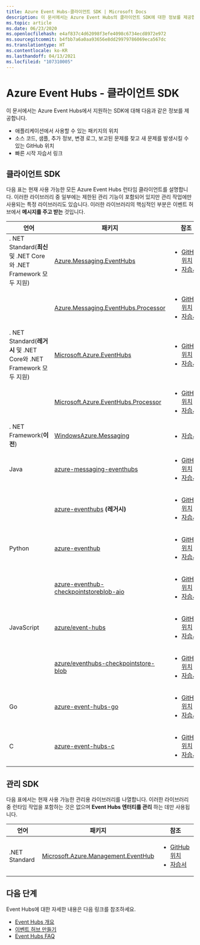 ```yaml
---
title: Azure Event Hubs-클라이언트 SDK | Microsoft Docs
description: 이 문서에서는 Azure Event Hubs의 클라이언트 SDK에 대한 정보를 제공합니다.
ms.topic: article
ms.date: 06/23/2020
ms.openlocfilehash: e4af837c4d62098f3efe4098c6734ecd8972e972
ms.sourcegitcommit: b4fbb7a6a0aa93656e8dd29979786069eca567dc
ms.translationtype: HT
ms.contentlocale: ko-KR
ms.lasthandoff: 04/13/2021
ms.locfileid: "107310005"
---
```

# <a name="azure-event-hubs---client-sdks"></a>Azure Event Hubs - 클라이언트 SDK
이 문서에서는 Azure Event Hubs에서 지원하는 SDK에 대해 다음과 같은 정보를 제공합니다. 

- 애플리케이션에서 사용할 수 있는 패키지의 위치 
- 소스 코드, 샘플, 추가 정보, 변경 로그, 보고된 문제를 찾고 새 문제를 발생시킬 수 있는 GitHub 위치 
- 빠른 시작 자습서 링크 

## <a name="client-sdks"></a>클라이언트 SDK
다음 표는 현재 사용 가능한 모든 Azure Event Hubs 런타임 클라이언트를 설명합니다. 이러한 라이브러리 중 일부에는 제한된 관리 기능이 포함되어 있지만 관리 작업에만 사용되는 특정 라이브러리도 있습니다. 이러한 라이브러리의 핵심적인 부분은 이벤트 허브에서 **메시지를 주고 받는** 것입니다.

| 언어 | 패키지 | 참조 | 
| -------- | ------- | --------------- | 
| . NET Standard(**최신** 및 .NET Core와 .NET Framework 모두 지원) | [Azure.Messaging.EventHubs](https://www.nuget.org/packages/Azure.Messaging.EventHubs/) |<ul><li>[GitHub 위치](https://github.com/Azure/azure-sdk-for-net/tree/master/sdk/eventhub/Azure.Messaging.EventHubs)</li><li>[자습서](event-hubs-dotnet-standard-getstarted-send.md)</li></ul> |
|       | [Azure.Messaging.EventHubs.Processor](https://www.nuget.org/packages/Azure.Messaging.EventHubs.Processor/) | <ul><li>[GitHub 위치](https://github.com/Azure/azure-sdk-for-net/tree/master/sdk/eventhub/Azure.Messaging.EventHubs.Processor)</li><li>[자습서](event-hubs-dotnet-standard-getstarted-send.md)</li></ul> |
| . NET Standard(**레거시** 및 .NET Core와 .NET Framework 모두 지원) | [Microsoft.Azure.EventHubs](https://www.nuget.org/packages/Microsoft.Azure.EventHubs/) | <ul><li>[GitHub 위치](https://github.com/Azure/azure-sdk-for-net/tree/master/sdk/eventhub/Microsoft.Azure.EventHubs)</li><li>[자습서](event-hubs-dotnet-standard-getstarted-send.md)</li></ul> | 
|       | [Microsoft.Azure.EventHubs.Processor](https://www.nuget.org/packages/Microsoft.Azure.EventHubs.Processor) | <ul><li>[GitHub 위치](https://github.com/Azure/azure-sdk-for-net/tree/master/sdk/eventhub/Microsoft.Azure.EventHubs.Processor)</li><li>[자습서](event-hubs-dotnet-standard-getstarted-send.md)</li></ul> |
| . NET Framework(**이전**) | [WindowsAzure.Messaging](https://www.nuget.org/packages/WindowsAzure.ServiceBus/) |<ul><li>[자습서](event-hubs-dotnet-framework-getstarted-send.md)</li></ul> |
| Java | [azure-messaging-eventhubs](https://search.maven.org/search?q=a:azure-messaging-eventhubs) | <ul><li>[GitHub 위치](https://github.com/Azure/azure-sdk-for-java/tree/master/sdk/eventhubs/azure-messaging-eventhubs)</li><li>[자습서](event-hubs-java-get-started-send.md)</li></ul> |
|      | [azure-eventhubs](https://search.maven.org/search?q=a:azure-eventhubs) **(레거시)** | <ul><li>[GitHub 위치](https://github.com/Azure/azure-sdk-for-java/tree/master/sdk/eventhubs/microsoft-azure-eventhubs)</li><li>[자습서](event-hubs-java-get-started-send.md)</li></ul> |
| Python |  [azure-eventhub](https://pypi.org/project/azure-eventhub/) | <ul><li>[GitHub 위치](https://github.com/Azure/azure-sdk-for-python/tree/master/sdk/eventhub/azure-eventhub)</li><li>[자습서](event-hubs-python-get-started-send.md)</li></ul> |
|        | [azure-eventhub-checkpointstoreblob-aio](https://pypi.org/project/azure-eventhub-checkpointstoreblob-aio/) | <ul><li>[GitHub 위치](https://github.com/Azure/azure-sdk-for-python/tree/master/sdk/eventhub/azure-eventhub-checkpointstoreblob-aio)</li><li>[자습서](event-hubs-python-get-started-send.md)</li></ul> |
| JavaScript | [azure/event-hubs](https://www.npmjs.com/package/@azure/event-hubs) | <ul><li>[GitHub 위치](https://github.com/Azure/azure-sdk-for-js/tree/master/sdk/eventhub/event-hubs)</li><li>[자습서](event-hubs-node-get-started-send.md)</li></ul> |
|            | [azure/eventhubs-checkpointstore-blob](https://www.npmjs.com/package/@azure/eventhubs-checkpointstore-blob) | <ul><li>[GitHub 위치](https://github.com/Azure/azure-sdk-for-js/tree/master/sdk/eventhub/eventhubs-checkpointstore-blob)</li><li>[자습서](event-hubs-node-get-started-send.md)</li></ul> |
| Go | [azure-event-hubs-go](https://github.com/Azure/azure-event-hubs-go) | <ul><li>[GitHub 위치](https://github.com/Azure/azure-event-hubs-go)</li><li>[자습서](event-hubs-go-get-started-send.md)</li></ul> |
| C | [azure-event-hubs-c](https://github.com/Azure/azure-event-hubs-c) | <ul><li>[GitHub 위치](https://github.com/Azure/azure-event-hubs-c)</li><li>[자습서](event-hubs-c-getstarted-send.md)</li></ul> |

## <a name="management-sdks"></a>관리 SDK
다음 표에서는 현재 사용 가능한 관리용 라이브러리를 나열합니다. 이러한 라이브러리 중 런타임 작업을 포함하는 것은 없으며 **Event Hubs 엔터티를 관리** 하는 데만 사용됩니다.

| 언어 | 패키지 | 참조 | 
| -------- | ------- | --------------- | 
| .NET Standard | [Microsoft.Azure.Management.EventHub](https://www.nuget.org/packages/Microsoft.Azure.Management.EventHub) |<ul><li>[GitHub 위치](https://github.com/Azure/azure-sdk-for-net/tree/master/sdk/eventhub/Microsoft.Azure.Management.EventHub)</li><li>[자습서](event-hubs-dotnet-standard-getstarted-send.md)</li></ul> |


## <a name="next-steps"></a>다음 단계

Event Hubs에 대한 자세한 내용은 다음 링크를 참조하세요.

* [Event Hubs 개요](./event-hubs-about.md)
* [이벤트 허브 만들기](event-hubs-create.md)
* [Event Hubs FAQ](event-hubs-faq.yml)
